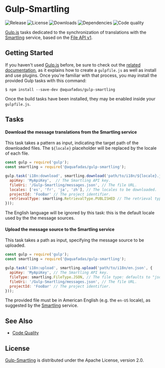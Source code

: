 # Gulp-Smartling
![Release](http://img.shields.io/npm/v/@aquafadas/gulp-smartling.svg) ![License](http://img.shields.io/npm/l/@aquafadas/gulp-smartling.svg) ![Downloads](http://img.shields.io/npm/dt/@aquafadas/gulp-smartling.svg) ![Dependencies](http://img.shields.io/david/aquafadas-com/gulp-smartling.svg) ![Code quality](https://img.shields.io/codacy/grade/a694355860834f91b2072e49b2825106.svg)

[Gulp.js](http://gulpjs.com) tasks dedicated to the synchronization of translations with the [Smartling](https://www.smartling.com) service, based on the [File API v1](http://docs.smartling.com/pages/API/v1/FileAPI).

## Getting Started
If you haven't used [Gulp.js](http://gulpjs.com) before, be sure to check out the [related documentation](https://github.com/gulpjs/gulp/blob/master/docs/README.md), as it explains how to create a `gulpfile.js` as well as install and use plugins.
Once you're familiar with that process, you may install the provided Gulp tasks with this command:

```shell
$ npm install --save-dev @aquafadas/gulp-smartling
```

Once the build tasks have been installed, they may be enabled inside your `gulpfile.js`.

## Tasks

#### Download the message translations from the Smartling service
This task takes a pattern as input, indicating the target path of the downloaded files.
The `${locale}` placeholder will be replaced by the locale of each file.

```javascript
const gulp = require('gulp');
const smartling = require('@aquafadas/gulp-smartling');

gulp.task('i18n:download', smartling.download('path/to/i18n/${locale}.json', {
  apiKey: 'MyApiKey',  // The Smartling API key.
  fileUri: '/Gulp-Smartling/messages.json', // The file URL.
  locales: ['es', 'fr', 'ja', 'zh'], // The locales to be downloaded.
  projectId: 'FooBar' // The project identifier.
  retrievalType: smartling.RetrievalType.PUBLISHED // The retrieval type: defaults to "published".
}));
```

The English language will be ignored by this task: this is the default locale used by the the message sources.

#### Upload the message source to the Smartling service
This task takes a path as input, specifying the message source to be uploaded.

```javascript
const gulp = require('gulp');
const smartling = require('@aquafadas/gulp-smartling');

gulp.task('i18n:upload', smartling.upload('path/to/i18n/en.json', {
  apiKey: 'MyApiKey', // The Smartling API key.
  fileType: smartling.FileType.JSON, // The file type: defaults to "json".
  fileUri: '/Gulp-Smartling/messages.json', // The file URL.
  projectId: 'FooBar' // The project identifier.
}));
```

The provided file must be in American English (e.g. the `en-US` locale), as suggested by the [Smartling](https://www.smartling.com) service.

## See Also
- [Code Quality](https://www.codacy.com/app/aquafadas/gulp-smartling)

## License
[Gulp-Smartling](https://github.com/aquafadas-com/gulp-smartling) is distributed under the Apache License, version 2.0.
